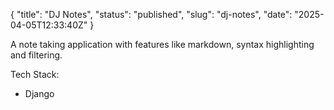 {
  "title": "DJ Notes",
  "status": "published",
  "slug": "dj-notes",
  "date": "2025-04-05T12:33:40Z"
}

<p>A note taking application with features like markdown, syntax highlighting and filtering.</p>
<p>Tech Stack:</p>
<ul>
<li>Django</li>
</ul>
